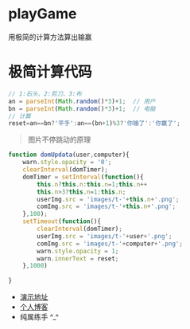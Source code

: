 # playGame
用极简的计算方法算出输赢
# 极简计算代码

```javascript
// 1:石头、2:剪刀、3:布
an = parseInt(Math.random()*3)+1;  // 用户
bn = parseInt(Math.random()*3)+1;  // 电脑
// 计算
reset=an==bn?'平手':an==(bn+1)%3?'你输了':'你赢了';
```
> 图片不停跳动的原理

```javascript
function domUpdata(user,computer){
    warn.style.opacity = '0';
    clearInterval(domTimer);
    domTimer = setInterval(function(){
        this.n?this.n:this.n=1;this.n++
        this.n>3?this.n=1:this.n;
        userImg.src = 'images/t-'+this.n+'.png';
        comImg.src = 'images/t-'+this.n+'.png';
    },100);
    setTimeout(function(){
        clearInterval(domTimer);
        userImg.src = 'images/t-'+user+'.png';
        comImg.src = 'images/t-'+computer+'.png';
        warn.style.opacity = 1;
        warn.innerText = reset;
    },1000)
    
}
```
* [演示地址](http://www.stite.net/content/caseDemo/playGame/)
* [个人博客](http://www.stite.net)
* 纯属练手  ^_^

